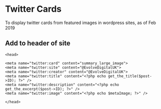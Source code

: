 # Twitter Cards

To display twitter cards from featured images in wordpress sites, as of Feb 2019

## Add to header of site

```
<head>

<meta name="twitter:card" content="summary_large_image">
<meta name="twitter:site" content="@EvolveDigitalUK">
<meta name="twitter:creator" content="@EvolveDigitalUK">
<meta name="twitter:title" content="<?php echo get_the_title($post->ID); ?>" />
<meta name="twitter:description" content="<?php echo get_the_excerpt($post->ID); ?>" />
<meta name="twitter:image" content="<?php echo $metaImage; ?>" />

</head>
```